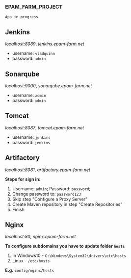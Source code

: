 ### EPAM_FARM_PROJECT

`App in progress`

## Jenkins
_localhost:8089_,  _jenkins.epam-farm.net_
* username: `vladquinn`
* password: `admin`

## Sonarqube
_localhost:9000_,  _sonarqube.epam-farm.net_
* username: `admin`
* password: `admin`

## Tomcat 
_localhost:8087_,  _tomcat.epam-farm.net_
* username: `jenkins`
* password: `jenkins`

## Artifactory
_localhost:8081_,  _artifactory.epam-farm.net_

**Steps for sign in:**
1. Username: `admin`; Password: `password`;
2. Change password to: `paasword123`
3. Skip step "Configure a Proxy Server"
4. Create Maven repository in step "Create Repositories"
5. Finish

## Nginx 
_localhost:80_,  _nginx.epam-farm.net_

**To configure subdomains you have to update folder `hosts`**
1. In Windows10 - `C:\Windows\System32\drivers\etc\hosts`
2. Linux - `/etc/hosts`
 
**E.g.** `config/nginx/hosts`